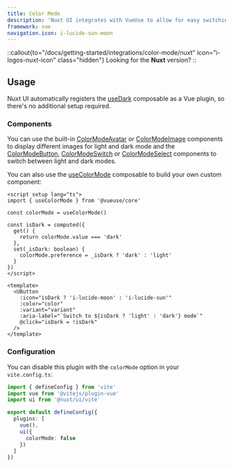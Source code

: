 ```yaml
---
title: Color Mode
description: 'Nuxt UI integrates with VueUse to allow for easy switching between light and dark themes.'
framework: vue
navigation.icon: i-lucide-sun-moon
---
```


::callout{to="/docs/getting-started/integrations/color-mode/nuxt" icon="i-logos-nuxt-icon" class="hidden"}
Looking for the **Nuxt** version?
::

## Usage

Nuxt UI automatically registers the [useDark](https://vueuse.org/core/useDark) composable as a Vue plugin, so there's no additional setup required.

### Components

You can use the built-in [ColorModeAvatar](/docs/components/color-mode-avatar) or [ColorModeImage](/docs/components/color-mode-image) components to display different images for light and dark mode and the [ColorModeButton](/docs/components/color-mode-button), [ColorModeSwitch](/docs/components/color-mode-switch) or [ColorModeSelect](/docs/components/color-mode-select) components to switch between light and dark modes.

You can also use the [useColorMode](https://vueuse.org/core/useColorMode) composable to build your own custom component:

```vue [ColorModeButton.vue]
<script setup lang="ts">
import { useColorMode } from '@vueuse/core'

const colorMode = useColorMode()

const isDark = computed({
  get() {
    return colorMode.value === 'dark'
  },
  set(_isDark: boolean) {
    colorMode.preference = _isDark ? 'dark' : 'light'
  }
})
</script>

<template>
  <UButton
    :icon="isDark ? 'i-lucide-moon' : 'i-lucide-sun'"
    :color="color"
    :variant="variant"
    :aria-label="`Switch to ${isDark ? 'light' : 'dark'} mode`"
    @click="isDark = !isDark"
  />
</template>
```

### Configuration

You can disable this plugin with the `colorMode` option in your `vite.config.ts`:

```ts [vite.config.ts]
import { defineConfig } from 'vite'
import vue from '@vitejs/plugin-vue'
import ui from '@nuxt/ui/vite'

export default defineConfig({
  plugins: [
    vue(),
    ui({
      colorMode: false
    })
  ]
})
```
